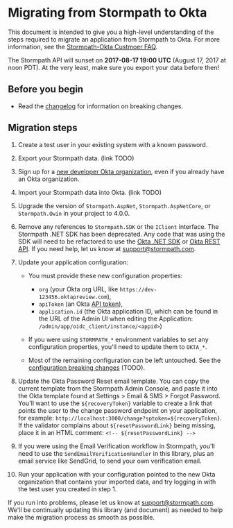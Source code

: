 # Migrating from Stormpath to Okta

This document is intended to give you a high-level understanding of the steps required to migrate an application from Stormpath to Okta. For more information, see the [Stormpath-Okta Custmoer FAQ](https://stormpath.com/oktaplusstormpath).

The Stormpath API will sunset on **2017-08-17 19:00 UTC** (August 17, 2017 at noon PDT). At the very least, make sure you export your data before then!

## Before you begin

* Read the [changelog](changelog.md) for information on breaking changes.

## Migration steps

1. Create a test user in your existing system with a known password.
1. Export your Stormpath data. (link TODO)
1. Sign up for a [new developer Okta organization](https://www.okta.com/developer/signup/stormpath/), even if you already have an Okta organization.
1. Import your Stormpath data into Okta. (link TODO)
1. Upgrade the version of `Stormpath.AspNet`, `Stormpath.AspNetCore`, or `Stormpath.Owin` in your project to 4.0.0.
1. Remove any references to `Stormpath.SDK` or the `IClient` interface. The Stormpath .NET SDK has been deprecated. Any code that was using the SDK will need to be refactored to use the [Okta .NET SDK](https://github.com/okta/oktasdk-csharp) or [Okta REST API](http://developer.okta.com/docs/api/getting_started/api_test_client.html). If you need help, let us know at support@stormpath.com.
1. Update your application configuration:

	* You must provide these new configuration properties:
		* `org` (your Okta org URL, like `https://dev-123456.oktapreview.com`),
		* `apiToken` (an Okta [API token](http://developer.okta.com/docs/api/getting_started/getting_a_token.html)),
		* `application.id` (the Okta application ID, which can be found in the URL of the Admin UI when editing the Application: `/admin/app/oidc_client/instance/<appid>`)

	* If you were using `STORMPATH_*` environment variables to set any configuration properties, you'll need to update them to `OKTA_*`.

	* Most of the remaining configuration can be left untouched. See the [configuration breaking changes](todo) (TODO).

1. Update the Okta Password Reset email template. You can copy the current template from the Stormpath Admin Console, and paste it into the Okta template found at Settings > Email & SMS > Forgot Password.  You'll want to use the ``${recoveryToken}`` variable to create a link that points the user to the change password endpoint on your application, for example: ``http://localhost:3000/change?sptoken=${recoveryToken}``. If the validator complains about `${resetPasswordLink}` being missing, place it in an HTML comment: `<!-- ${resetPasswordLink} -->`

1. If you were using the Email Verification workflow in Stormpath, you'll need to use the `SendEmailVerificationHandler` in this library, plus an email service like SendGrid, to send your own verification email.

1. Run your application with your configuration pointed to the new Okta organization that contains your imported data, and try logging in with the test user you created in step 1.

If you run into problems, please let us know at support@stormpath.com. We'll be continually updating this library (and document) as needed to help make the migration process as smooth as possible.